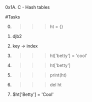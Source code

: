 0x1A. C - Hash tables

#Tasks

0. >>> ht = {}

1. djb2

2. key -> index

3. >>> ht['betty'] = 'cool'

4. >>> ht['betty']

5. >>> print(ht)

6. >>> del ht

7. $ht['Betty'] = 'Cool'
